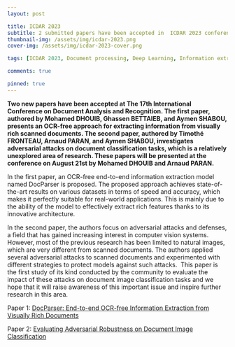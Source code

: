 ```yaml
---
layout: post

title: ICDAR 2023
subtitle: 2 submitted papers have been accepted in  ICDAR 2023 conference
thumbnail-img: /assets/img/icdar-2023.png
cover-img: /assets/img/icdar-2023-cover.png

tags: [ICDAR 2023, Document processing, Deep Learning, Information extraction, Adversarial attacks]

comments: true

pinned: true
---
```



**Two new papers have been accepted at The 17th International Conference on Document Analysis and Recognition. The first paper, authored by Mohamed DHOUIB, Ghassen BETTAIEB, and Aymen SHABOU, presents an OCR-free approach for extracting information from visually rich scanned documents. The second paper, authored by Timothé FRONTEAU, Arnaud PARAN, and Aymen SHABOU, investigates adversarial attacks on document classification tasks, which is a relatively unexplored area of research. These papers will be presented at the conference on August 21st by Mohamed DHOUIB and Arnaud PARAN.**

In the first paper, an OCR-free end-to-end information extraction model named DocParser is proposed. The proposed approach achieves state-of-the-art results on various datasets in terms of speed and accuracy, which makes it perfectly suitable for real-world applications. This is mainly due to the ability of the model to effectively extract rich features thanks to its innovative architecture.

In the second paper, the authors focus on adversarial attacks and defenses, a field that has gained increasing interest in computer vision systems. However, most of the previous research has been limited to natural images, which are very different from scanned documents. The authors applied several adversarial attacks to scanned documents and experimented with different strategies to protect models against such attacks. 
This paper is the first study of its kind conducted by the community to evaluate the impact of these attacks on document image classification tasks and we hope that it will raise awareness of this important issue and inspire further research in this area.

Paper 1: [DocParser: End-to-end OCR-free Information Extraction from Visually Rich Documents](https://arxiv.org/abs/2304.12484)

Paper 2: [Evaluating Adversarial Robustness on Document Image Classification](https://arxiv.org/abs/2304.12486)


